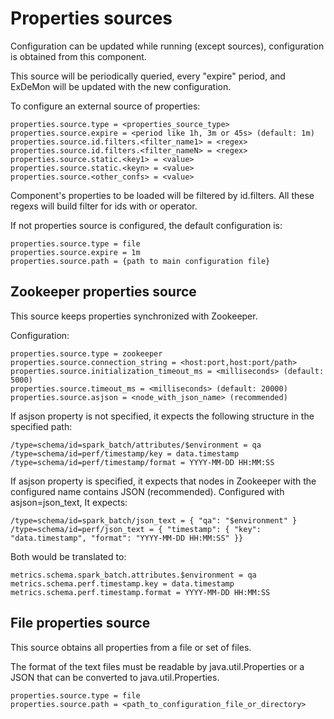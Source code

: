 # Properties sources

Configuration can be updated while running (except sources), configuration is obtained from this component.

This source will be periodically queried, every "expire" period, and ExDeMon will be updated with the new configuration.

To configure an external source of properties:

```
properties.source.type = <properties_source_type>
properties.source.expire = <period like 1h, 3m or 45s> (default: 1m)
properties.source.id.filters.<filter_name1> = <regex>
properties.source.id.filters.<filter_nameN> = <regex>
properties.source.static.<key1> = <value>
properties.source.static.<keyn> = <value> 
properties.source.<other_confs> = <value>
```

Component's properties to be loaded will be filtered by id.filters. All these regexs will build filter for ids with or operator.

If not properties source is configured, the default configuration is:

```
properties.source.type = file
properties.source.expire = 1m
properties.source.path = {path to main configuration file}
```

## Zookeeper properties source

This source keeps properties synchronized with Zookeeper.

Configuration:

```
properties.source.type = zookeeper
properties.source.connection_string = <host:port,host:port/path>
properties.source.initialization_timeout_ms = <milliseconds> (default: 5000)
properties.source.timeout_ms = <milliseconds> (default: 20000)
properties.source.asjson = <node_with_json_name> (recommended)
```

If asjson property is not specified, it expects the following structure in the specified path:

```
/type=schema/id=spark_batch/attributes/$environment = qa
/type=schema/id=perf/timestamp/key = data.timestamp
/type=schema/id=perf/timestamp/format = YYYY-MM-DD HH:MM:SS
```

If asjson property is specified, it expects that nodes in Zookeeper with the configured name contains JSON (recommended). 
Configured with asjson=json_text, It expects:

```
/type=schema/id=spark_batch/json_text = { "qa": "$environment" }
/type=schema/id=perf/json_text = { "timestamp": { "key": "data.timestamp", "format": "YYYY-MM-DD HH:MM:SS" }}
```

Both would be translated to:

```
metrics.schema.spark_batch.attributes.$environment = qa
metrics.schema.perf.timestamp.key = data.timestamp
metrics.schema.perf.timestamp.format = YYYY-MM-DD HH:MM:SS
```

## File properties source

This source obtains all properties from a file or set of files.

The format of the text files must be readable by java.util.Properties or a JSON that can be converted to java.util.Properties.

```
properties.source.type = file
properties.source.path = <path_to_configuration_file_or_directory>
```